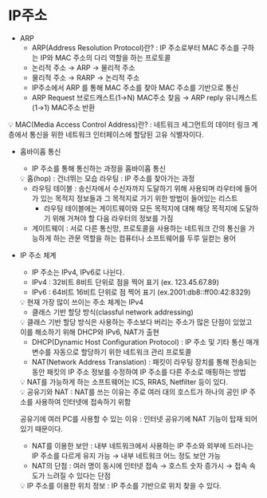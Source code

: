 # IP주소
- ARP
    - ARP(Address Resolution Protocol)란? : IP 주소로부터 MAC 주소를 구하는 IP와 MAC 주소의 다리 역할을 하는 프로토콜
    - 논리적 주소 → ARP → 물리적 주소
    - 물리적 주소 → RARP → 논리적 주소
    - IP주소에서 ARP 를 통해 MAC 주소를 찾아 MAC 주소를 기반으로 통신
    - ARP Request 브로드캐스트(1→N) MAC주소 찾음 → ARP reply 유니캐스트(1→1) MAC주소 반환

<aside>
💡 MAC(Media Access Control Address)란? : 네트워크 세그먼트의 데이터 링크 계층에서 통신을 위한 네트워크 인터페이스에 할당된 고유 식별자이다.

</aside>

- 홉바이홉 통신
    - IP 주소를 통해 통신하는 과정을 홉바이홉 통신
    
    <aside>
    💡 홉(hop) : 건너뛰는 모습
    라우팅 : IP 주소를 찾아가는 과정
    
    </aside>
    
    - 라우팅 테이블 : 송신자에서 수신자까지 도달하기 위해 사용되며 라우터에 들어가 있는 목적지 정보들과 그 목적지로 가기 위한 방법이 들어있는 리스트
        - 라우팅 테이블에는 게이트웨이와 모든 목적지에 대해 해당 목적지에 도달하기 위해 거쳐야 할 다음 라우터의 정보를 가짐
    - 게이트웨이 : 서로 다른 통신망, 프로토콜을 사용하는 네트워크 간의 통신을 가능하게 하는 관문 역할을 하는 컴퓨터나 소프트웨어를 두루 일컫는 용어
- IP 주소 체계
    - IP 주소는 IPv4, IPv6로 나뉜다.
    - IPv4 : 32비트 8비트 단위로 점을 찍어 표기 (ex. 123.45.67.89)
    - IPv6 : 64비트 16비트 단위로 점 찍어 표기 (ex.2001:db8::ff00:42:8329)
    
    <aside>
    💡 현재 가장 많이 쓰이는 주소 체계는 IPv4
    
    </aside>
    
    - 클래스 기반 할당 방식(classful network addressing)
    
    <aside>
    💡 클래스 기반 할당 방식은 사용하는 주소보다 버리는 주소가 많은 단점이 있었고 이를 해소하기 위해 DHCP와 IPv6, NAT가 출현
    
    </aside>
    
    - DHCP(Dynamic Host Configuration Protocol) : IP 주소 및 기타 통신 매개변수를 자동으로 할당하기 위한 네트워크 관리 프로토콜
    - NAT(Network Address Translation) : 패킷이 라우팅 장치를 통해 전송되는 동안 패킷의 IP 주소 정보를 수정하여 IP 주소를 다른 주소로 매핑하는 방법
    
    <aside>
    💡 NAT를 가능하게 하는 소프트웨어는 ICS, RRAS, Netfilter 등이 있다.
    
    </aside>
    
    <aside>
    💡 공유기와 NAT : NAT를 쓰는 이유는 주로 여러 대의 호스트가 하나의 공인 IP 주소를 사용하여 인터넷에 접속하기 위함
    
    공유기에 여러 PC를 사용할 수 있는 이유 : 인터넷 공유기에 NAT 기능이 탑재 되어 있기 때문이다.
    
    </aside>
    
    - NAT를 이용한 보안 : 내부 네트워크에서 사용하는 IP 주소와 외부에 드러나는 IP 주소를 다르게 유지 가능 → 내부 네트워크 어느 정도 보안 가능
    - NAT의 단점 : 여러 명이 동시에 인터넷 접속 → 호스트 숫자 증가시 → 접속 속도가 느려질 수 있다는 단점
    
    <aside>
    💡 IP 주소를 이용한 위치 정보 : IP 주소를 기반으로 위치 찾을 수 있다.
    
    </aside>
